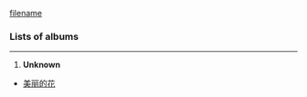 [filename](../none.md ':include')


### Lists of albums

---
1. **Unknown**
- [美丽的花](https://e1.pcloud.link/publink/show?code=XZL7e4Z7K9AjidGz25RJGGmP0TcpQB9zbtX ':crossorgin')

